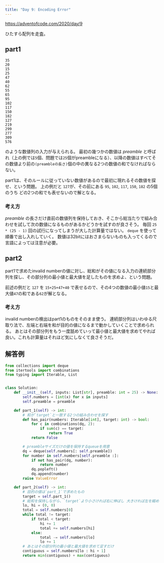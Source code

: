 ```yaml
---
title: "Day 9: Encoding Error"
---
```


https://adventofcode.com/2020/day/9

ひたすら配列を走査。


## part1

```
35
20
15
25
47
40
62
55
65
95
102
117
150
182
127
219
299
277
309
576
```

のような数値列の入力が与えられる。
最初の幾つかの数値は *preamble* と呼ばれ（上の例では`5`個、問題では`25`個がpreambleになる）、以降の数値はすべてその数値より前の`(preambleの長さ)`個の中の異なる2つの数値の和でなければならない。

part1は、そのルールに従っていない数値があるので最初に現れるその数値を探せ、という問題。
上の例だと `127`が、その前にある `95`, `102`, `117`, `150`, `182` の5個のうち どの2つの和でも表せないので解となる。


### 考え方

*preamble* の長さだけ直前の数値列を保持しておき、そこから総当たりで組み合わせを試して次の数値になるものがあるかどうかを試すのが良さそう。
毎回 `25 * (25 - 1)` 回の試行になってしまうが大した計算量ではない。
`deque` を使って順番で出し入れしていく。
数値は32bitにはおさまらないものも入ってくるので 言語によっては注意が必要。


## part2

part1で求めたinvalid numberの値に対し、総和がその値になる入力の連続部分列を探し、その部分列の最小値と最大値を足したものを求めよ、という問題。

前述の例だと `127` を `15+25+47+40` で表せるので、その4つの数値の最小値`15`と最大値`47`の和である`62`が解となる。


### 考え方

invalid numberの検出はpart1のものをそのまま使う。
連続部分列はいわゆる尺取り法で、左端と右端を和が目的の値になるまで動かしていくことで求められる。
あとはその部分列をもう一度舐めていって最小値と最大値を求めてやれば良い。これも計算量はそれほど気にしなくて良さそうだ。


## 解答例

```python
from collections import deque
from itertools import combinations
from typing import Iterable, List


class Solution:
    def __init__(self, inputs: List[str], preamble: int = 25) -> None:
        self.numbers = [int(x) for x in inputs]
        self.preamble = preamble

    def part_1(self) -> int:
        # 和が`target`と一致する2つの組み合わせを探す
        def has_pair(numbers: Iterable[int], target: int) -> bool:
            for c in combinations(dq, 2):
                if sum(c) == target:
                    return True
            return False

        # preambleサイズだけの値を保持するqueueを用意
        dq = deque(self.numbers[: self.preamble])
        for number in self.numbers[self.preamble :]:
            if not has_pair(dq, number):
                return number
            dq.popleft()
            dq.append(number)
        raise ValueError

    def part_2(self) -> int:
        # 目的の値は`part_1`で求めたもの
        target = self.part_1()
        # 総和を保持しながら、`target`より小さければ右に伸ばし 大きければ左を縮めていく
        lo, hi = (0, 0)
        total = self.numbers[0]
        while total != target:
            if total < target:
                hi += 1
                total += self.numbers[hi]
            else:
                total -= self.numbers[lo]
                lo += 1
        # あとはその部分列の最小値と最大値を求めて足すだけ
        contiguous = self.numbers[lo : hi + 1]
        return min(contiguous) + max(contiguous)
```
